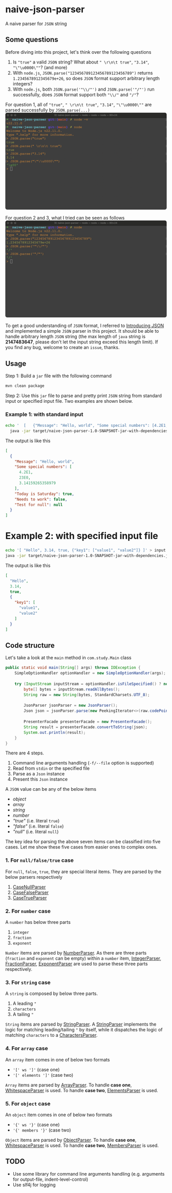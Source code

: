 # naive-json-parser

A naive parser for `JSON` string

## Some questions

Before diving into this project, let's think over the following questions

1. Is `"true"` a valid `JSON` string? What about `" \r\n\t true"`, `"3.14"`, `"\"\u0000\""`? (and more)
2. With `node.js`, `JSON.parse("123456789123456789123456789")` returns `1.2345678912345679e+26`, so does `JSON` format
   support arbitrary length integers?
3. With `node.js`, both `JSON.parse('"\\/"')` and `JSON.parse('"/"')` run successfully, does `JSON` format support both
   `"\\/"` and `"/"`?

For question 1, all of `"true"`, `" \r\n\t true"`, `"3.14"`, `"\"\u0000\""` are parsed successfully by `JSON.parse(...)`
![q1.png](pic/q1.png)

For question 2 and 3, what I tried can be seen as follows
![q2.png](pic/q2_q3.jpg)

To get a good understanding of `JSON` format, I referred to [Introducing JSON](https://www.json.org/json-en.html)
and implemented a simple `JSON` parser in this project.
It should be able to handle arbitrary length `JSON` string (the max length of `java` string is **2147483647**, please
don't let the input string exceed this length limit).
If you find any bug, welcome to create an `issue`, thanks.

## Usage

Step 1: Build a `jar` file with the following command

```bash
mvn clean package
```

Step 2: Use this `jar` file to parse and pretty print `JSON` string from standard input or specified input file.
Two examples are shown below.

### Example 1: with standard input

```bash
echo '  [   {"Message": "Hello, world", "Some special numbers": [4.2E1, 23E0,   3.14159265358979], "Today is Saturday" : true, "Needs to work": false, "Test for null": null}]' | \
  java -jar target/naive-json-parser-1.0-SNAPSHOT-jar-with-dependencies.jar
```

The output is like this

```json
[
  {
    "Message": "Hello, world",
    "Some special numbers": [
      4.2E1,
      23E0,
      3.14159265358979
    ],
    "Today is Saturday": true,
    "Needs to work": false,
    "Test for null": null
  }
]
```

# Example 2: with specified input file

```bash
echo '[ "Hello", 3.14, true, {"key1": ["value1", "value2"]} ]' > input.json
java -jar target/naive-json-parser-1.0-SNAPSHOT-jar-with-dependencies.jar -f input.json
```

The output is like this

```json
[
  "Hello",
  3.14,
  true,
  {
    "key1": [
      "value1",
      "value2"
    ]
  }
]
```

## Code structure

Let's take a look at the `main` method in `com.study.Main` class

```java
public static void main(String[] args) throws IOException {
    SimpleOptionHandler optionHandler = new SimpleOptionHandler(args);

    try (InputStream inputStream = optionHandler.isFileSpecified() ? new FileInputStream(optionHandler.getFileName()) : System.in) {
        byte[] bytes = inputStream.readAllBytes();
        String raw = new String(bytes, StandardCharsets.UTF_8);

        JsonParser jsonParser = new JsonParser();
        Json json = jsonParser.parse(new PeekingIterator<>(raw.codePoints().iterator()));

        PresenterFacade presenterFacade = new PresenterFacade();
        String result = presenterFacade.convertToString(json);
        System.out.println(result);
    }
}
```

There are 4 steps.

1. Command line arguments handling (`-f/--file` option is supported)
2. Read from `stdin` or the specified file
3. Parse as a `Json` instance
4. Present this `Json` instance

A `JSON` value can be any of the below items

* _object_
* _array_
* _string_
* _number_
* _"true"_ (i.e. literal `true`)
* _"false"_ (i.e. literal `false`)
* _"null"_ (i.e. literal `null`)

The key idea for parsing the above seven items can be classified into five cases.
Let me show these five cases from easier ones to complex ones.

### 1. For `null/false/true` case

For `null`, `false`, `true`, they are special literal items.
They are parsed by the below parsers respectively

1. [CaseNullParser](src/main/java/com/study/parser/CaseNullParser.java)
2. [CaseFalseParser](src/main/java/com/study/parser/CaseFalseParser.java)
3. [CaseTrueParser](src/main/java/com/study/parser/CaseTrueParser.java)

### 2. For `number` case

A `number` has below three parts

1. `integer`
2. `fraction`
3. `exponent`

`Number` items are parsed by [NumberParser](src/main/java/com/study/parser/number/NumberParser.java).
As there are three parts (`fraction` and `exponent` can be empty) within a `number` item,
[IntegerParser](src/main/java/com/study/parser/number/IntegerParser.java),
[FractionParser](src/main/java/com/study/parser/number/FractionParser.java),
[ExponentParser](src/main/java/com/study/parser/number/ExponentParser.java) are used to parse these three parts
respectively.

### 3. For `string` case

A `string` is composed by below three parts.

1. A leading `"`
2. `characters`
3. A tailing `"`

`String` items are parsed by [StringParser](src/main/java/com/study/parser/string/StringParser.java).
A [StringParser](src/main/java/com/study/parser/string/StringParser.java) implements the logic for matching
leading/tailing `"` by itself,
while it dispatches the logic of matching `characters` to
a [CharactersParser](src/main/java/com/study/parser/string/CharactersParser.java).

### 4. For `array` case

An `array` item comes in one of below two formats

* `'[' ws ']'` (case one)
* `'[' elements ']'` (case two)

`Array` items are parsed by [ArrayParser](src/main/java/com/study/parser/ArrayParser.java).
To handle **case one**, [WhitespaceParser](src/main/java/com/study/parser/WhitespaceParser.java) is used.
To handle **case two**, [ElementsParser](src/main/java/com/study/parser/ElementsParser.java) is used.

### 5. For `object` case

An `object` item comes in one of below two formats

* `'{' ws '}'` (case one)
* `'{' members '}'` (case two)

`Object` items are parsed by [ObjectParser](src/main/java/com/study/parser/ObjectParser.java).
To handle **case one**, [WhitespaceParser](src/main/java/com/study/parser/WhitespaceParser.java) is used.
To handle **case two**, [MembersParser](src/main/java/com/study/parser/MembersParser.java) is used.

## TODO
* Use some library for command line arguments handling (e.g. arguments for output-file, indent-level-control)
* Use slf4j for logging